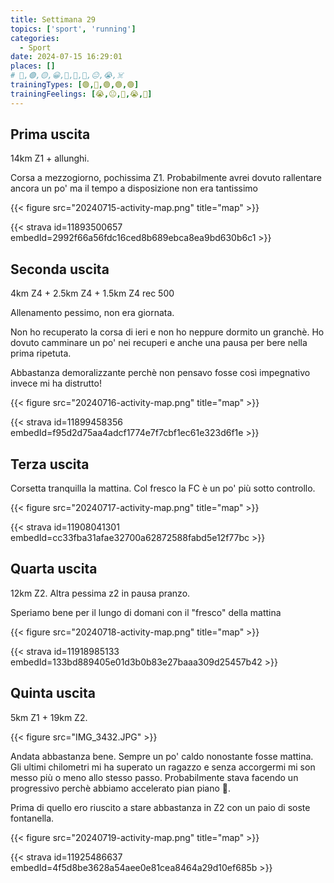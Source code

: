 ```yaml
---
title: Settimana 29
topics: ['sport', 'running']
categories:
  - Sport
date: 2024-07-15 16:29:01
places: []
# 🔴,🟢,🟡,😀,🙁,🫤,🙂,😐,😭,☠️
trainingTypes: [🟢,🔴,🟢,🟢,🟢]
trainingFeelings: [😭,😐,🙂,😭,🙂]
---
```

<!--more--> 


## Prima uscita
14km Z1 + allunghi.

Corsa a mezzogiorno, pochissima Z1. Probabilmente avrei dovuto rallentare ancora un po' ma il tempo a disposizione non era tantissimo

{{< figure src="20240715-activity-map.png" title="map" >}}

{{< strava id=11893500657 embedId=2992f66a56fdc16ced8b689ebca8ea9bd630b6c1 >}}

## Seconda uscita
4km Z4 + 2.5km Z4 + 1.5km Z4 rec 500

Allenamento pessimo, non era giornata. 

Non ho recuperato la corsa di ieri e non ho neppure dormito un granchè. Ho dovuto camminare un po' nei recuperi e anche una pausa per bere nella prima ripetuta.

Abbastanza demoralizzante perchè non pensavo fosse così impegnativo invece mi ha distrutto!

{{< figure src="20240716-activity-map.png" title="map" >}}

{{< strava id=11899458356 embedId=f95d2d75aa4adcf1774e7f7cbf1ec61e323d6f1e >}}

## Terza uscita
Corsetta tranquilla la mattina. Col fresco la FC è un po' più sotto controllo.

{{< figure src="20240717-activity-map.png" title="map" >}}

{{< strava id=11908041301 embedId=cc33fba31afae32700a62872588fabd5e12f77bc >}}

## Quarta uscita
12km Z2. Altra pessima z2 in pausa pranzo.

Speriamo bene per il lungo di domani con il "fresco" della mattina

{{< figure src="20240718-activity-map.png" title="map" >}}

{{< strava id=11918985133 embedId=133bd889405e01d3b0b83e27baaa309d25457b42 >}}

## Quinta uscita

5km Z1 + 19km Z2.

{{< figure src="IMG_3432.JPG" >}}

Andata abbastanza bene. 
Sempre un po' caldo nonostante fosse mattina. Gli ultimi chilometri mi ha superato un ragazzo e senza accorgermi mi son messo più o meno allo stesso passo. Probabilmente stava facendo un progressivo perchè abbiamo accelerato pian piano 🥺. 

Prima di quello ero riuscito a stare abbastanza in Z2 con un paio di soste fontanella.

{{< figure src="20240719-activity-map.png" title="map" >}}

{{< strava id=11925486637 embedId=4f5d8be3628a54aee0e81cea8464a29d10ef685b >}}

